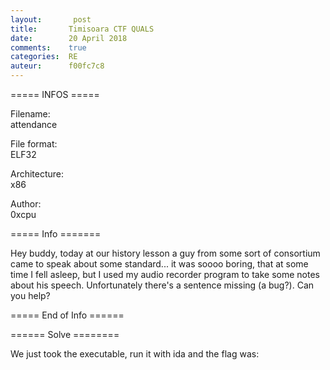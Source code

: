 ```yaml
---
layout:       post
title:       Timisoara CTF QUALS
date:        20 April 2018
comments:    true
categories:  RE
auteur:      f00fc7c8
---
```


===== INFOS ===== 

Filename:                 
attendance

File format:              
ELF32

Architecture:             
x86

Author:                   
0xcpu 

===== Info =======

Hey buddy, today at our history lesson a guy from some sort of consortium came
to speak about some standard... it was soooo boring, that at some time I fell asleep,
but I used my audio recorder program to take some notes about his speech.
Unfortunately there's a sentence missing (a bug?). Can you help?

===== End of Info ======

====== Solve ========

We just took the executable, run it with ida and the flag was:
